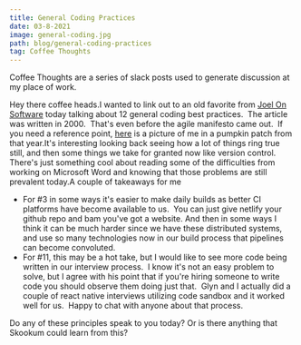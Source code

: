 ```yaml
---
title: General Coding Practices
date: 03-8-2021
image: general-coding.jpg
path: blog/general-coding-practices
tag: Coffee Thoughts
---
```


Coffee Thoughts are a series of slack posts used to generate discussion at my place of work.

Hey there coffee heads.I wanted to link out to an old favorite from [Joel On Software](https://www.joelonsoftware.com/2000/08/09/the-joel-test-12-steps-to-better-code/) today talking about 12 general coding best practices.  The article was written in 2000.  That's even before the agile manifesto came out.  If you need a reference point, [here](https://splybon.s3-us-west-2.amazonaws.com/IMG_0460.jpg) is a picture of me in a pumpkin patch from that year.It's interesting looking back seeing how a lot of things ring true still, and then some things we take for granted now like version control.  There's just something cool about reading some of the difficulties from working on Microsoft Word and knowing that those problems are still prevalent today.A couple of takeaways for me

- For #3 in some ways it's easier to make daily builds as better CI platforms have become available to us.  You can just give netlify your github repo and bam you've got a website. And then in some ways I think it can be much harder since we have these distributed systems, and use so many technologies now in our build process that pipelines can become convoluted.
- For #11, this may be a hot take, but I would like to see more code being written in our interview process.  I know it's not an easy problem to solve, but I agree with his point that if you're hiring someone to write code you should observe them doing just that.  Glyn and I actually did a couple of react native interviews utilizing code sandbox and it worked well for us.  Happy to chat with anyone about that process.

Do any of these principles speak to you today? Or is there anything that Skookum could learn from this?
